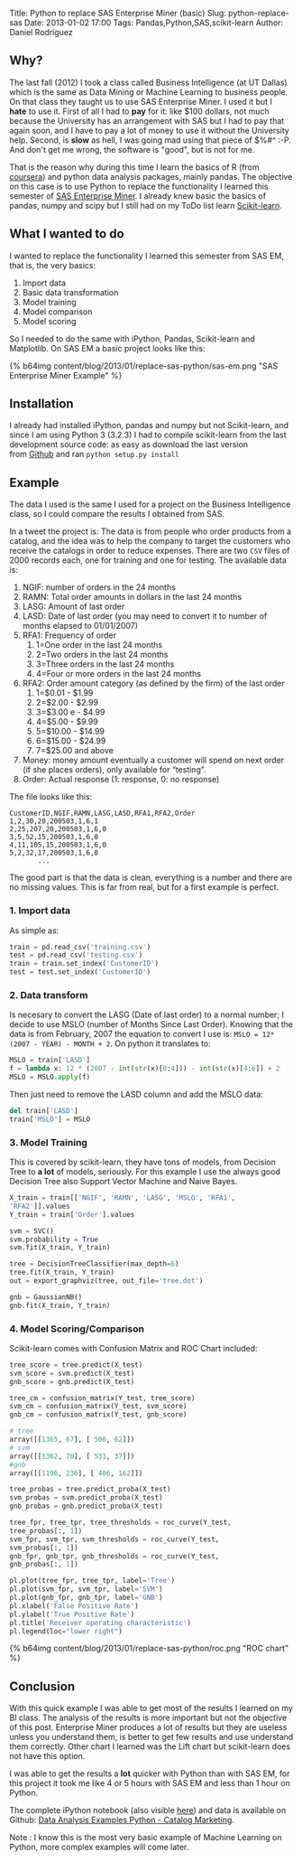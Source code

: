 Title: Python to replace SAS Enterprise Miner (basic)
Slug: python-replace-sas
Date: 2013-01-02 17:00
Tags: Pandas,Python,SAS,scikit-learn
Author: Daniel Rodriguez

## Why?

The last fall (2012) I took a class called Business Intelligence (at
UT Dallas) which is the same as Data Mining or Machine Learning
to business people. On that class they taught us to use SAS Enterprise
Miner. I used it but I **hate** to use it. First of all I had to **pay**
for it: like $100 dollars, not much because the University has an
arrangement with SAS but I had to pay that again soon, and I have to pay
a lot of money to use it without the University help. Second, is
**slow** as hell, I was going mad using that piece of $%#\^ :-P. And
don't get me wrong, the software is "good", but is not for me.

That is the reason why during this time I learn the basics of R (from
[coursera][]) and python data analysis packages, mainly pandas. The
objective on this case is to use Python to replace the functionality I
learned this semester of [SAS Enterprise Miner][]. I already knew basic
the basics of pandas, numpy and scipy but I still had on my ToDo list
learn [Scikit-learn][].

## What I wanted to do

I wanted to replace the functionality I learned this semester from SAS
EM, that is, the very basics:

1.  Import data
2.  Basic data transformation
3.  Model training
4.  Model comparison
5.  Model scoring

So I needed to do the same with iPython, Pandas, Scikit-learn and
Matplotlib. On SAS EM a basic project looks like this:

{% b64img content/blog/2013/01/replace-sas-python/sas-em.png "SAS Enterprise Miner Example" %}

## Installation

I already had installed iPython, pandas and numpy but not Scikit-learn,
and since I am using Python 3 (3.2.3) I had to compile scikit-learn from
the last development source code: as easy as download the last version
from [Github][] and ran `python setup.py install`

## Example

The data I used is the same I used for a project on the Business
Intelligence class, so I could compare the results I obtained from SAS.

In a tweet the project is: The data is from people who order products
from a catalog, and the idea was to help the company to target the
customers who receive the catalogs in order to reduce expenses. There
are two `CSV` files of 2000 records each, one for training and one for
testing. The available data is:

1.  NGIF: number of orders in the 24 months
2.  RAMN: Total order amounts in dollars in the last 24 months
3.  LASG: Amount of last order
4.  LASD: Date of last order (you may need to convert it to number of
    months elapsed to 01/01/2007)
5.  RFA1: Frequency of order
    1.  1=One order in the last 24 months
    2.  2=Two orders in the last 24 months
    3.  3=Three orders in the last 24 months
    4.  4=Four or more orders in the last 24 months
6.  RFA2: Order amount category (as defined by the firm) of the last
    order
    1.  1=$0.01 - $1.99
    2.  2=$2.00 - $2.99
    3.  3=$3.00 e - $4.99
    4.  4=$5.00 - $9.99
    5.  5=$10.00 - $14.99
    6.  6=$15.00 - $24.99
    7.  7=$25.00 and above
7.  Money: money amount eventually a customer will spend on next order
    (if she places orders), only available for “testing”.
8.  Order: Actual response (1: response, 0: no response)

The file looks like this:

    CustomerID,NGIF,RAMN,LASG,LASD,RFA1,RFA2,Order
    1,2,30,20,200503,1,6,1
    2,25,207,20,200503,1,6,0
    3,5,52,15,200503,1,6,0
    4,11,105,15,200503,1,6,0
    5,2,32,17,200503,1,6,0
           ...

The good part is that the data is clean, everything is a number and
there are no missing values. This is far from real, but for a first
example is perfect.

### 1. Import data

As simple as:

```python
train = pd.read_csv('training.csv')
test = pd.read_csv('testing.csv')
train = train.set_index('CustomerID')
test = test.set_index('CustomerID')
```

### 2. Data transform

Is necesary to convert the LASG (Date of last order) to a normal number;
I decide to use MSLO (number of Months Since Last Order). Knowing that
the data is from February, 2007 the equation to convert I use is:
`MSLO = 12*(2007 - YEAR) - MONTH + 2`. On python it translates to:

```python
MSLO = train['LASD']
f = lambda x: 12 * (2007 - int(str(x)[0:4])) - int(str(x)[4:6]) + 2
MSLO = MSLO.apply(f)
```

Then just need to remove the LASD column and add the MSLO data:

```python
del train['LASD']
train['MSLO'] = MSLO
```

### 3. Model Training

This is covered by scikit-learn, they have tons of models, from Decision
Tree to **a lot** of models, seriously. For this example I use the
always good Decision Tree also Support Vector Machine and Naive Bayes.

```python
X_train = train[['NGIF', 'RAMN', 'LASG', 'MSLO', 'RFA1',
'RFA2']].values
Y_train = train['Order'].values

svm = SVC()
svm.probability = True
svm.fit(X_train, Y_train)

tree = DecisionTreeClassifier(max_depth=6)
tree.fit(X_train, Y_train)
out = export_graphviz(tree, out_file='tree.dot')

gnb = GaussianNB()
gnb.fit(X_train, Y_train)
```

### 4. Model Scoring/Comparison

Scikit-learn comes with Confusion Matrix and ROC Chart included:

```python
tree_score = tree.predict(X_test)
svm_score = svm.predict(X_test)
gnb_score = gnb.predict(X_test)

tree_cm = confusion_matrix(Y_test, tree_score)
svm_cm = confusion_matrix(Y_test, svm_score)
gnb_cm = confusion_matrix(Y_test, gnb_score)
```

```python
# tree
array([[1365, 67], [ 506, 62]])
# svm
array([[1362, 70], [ 531, 37]])
#gnb
array([[1196, 236], [ 406, 162]])
```

```python
tree_probas = tree.predict_proba(X_test)
svm_probas = svm.predict_proba(X_test)
gnb_probas = gnb.predict_proba(X_test)

tree_fpr, tree_tpr, tree_thresholds = roc_curve(Y_test,
tree_probas[:, 1])
svm_fpr, svm_tpr, svm_thresholds = roc_curve(Y_test,
svm_probas[:, 1])
gnb_fpr, gnb_tpr, gnb_thresholds = roc_curve(Y_test,
gnb_probas[:, 1])

pl.plot(tree_fpr, tree_tpr, label='Tree')
pl.plot(svm_fpr, svm_tpr, label='SVM')
pl.plot(gnb_fpr, gnb_tpr, label='GNB')
pl.xlabel('False Positive Rate')
pl.ylabel('True Positive Rate')
pl.title('Receiver operating characteristic')
pl.legend(loc="lower right")
```

{% b64img content/blog/2013/01/replace-sas-python/roc.png "ROC chart" %}

Conclusion
----------

With this quick example I was able to get most of the results I learned
on my BI class. The analysis of the results is more important but not
the objective of this post. Enterprise Miner produces a lot of results
but they are useless unless you understand them, is better to get few
results and use understand them correctly. Other chart I learned was the
Lift chart but scikit-learn does not have this option.

I was able to get the results a **lot** quicker with Python than with
SAS EM, for this project it took me like 4 or 5 hours with SAS EM and
less than 1 hour on Python.

The complete iPython notebook (also visible [here][]) and data is
available on Github: [Data Analysis Examples Python - Catalog
Marketing][].

Note : I know this is the most very basic example of Machine Learning on
Python, more complex examples will come later.

  [coursera]: http://coursera.org "Coursera"
  [SAS Enterprise Miner]: http://www.sas.com/technologies/analytics/datamining/miner/
    "SAS Enterprise Miner"
  [Scikit-learn]: http://scikit-learn.org/stable/ "Scikit-learn"
  [Github]: https://github.com/scikit-learn/scikit-learn
    "Scikit-learn github"
  [ROC Comparison]: http://ctrl68.files.wordpress.com/2013/01/download.png
  [here]: http://nbviewer.ipython.org/urls/raw.github.com/dfrodriguez143/PythonDataAnalysisExamples/master/catalog-marketing/catalog-marketing.ipynb
  [Data Analysis Examples Python - Catalog Marketing]: https://github.com/dfrodriguez143/PythonDataAnalysisExamples/tree/master/catalog-marketing
    "Catalog Marketing"
  [Machine Learning for Hackers]: http://www.amazon.com/Machine-Learning-Hackers-Drew-Conway/dp/1449303714
    "Machine Learning for Hackers"
